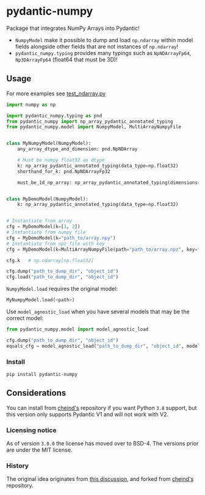# pydantic-numpy

Package that integrates NumPy Arrays into Pydantic!

- `NumpyModel` make it possible to dump and load `np.ndarray` within model fields alongside other fields that are not instances of `np.ndarray`!
- `pydantic_numpy.typing` provides many typings such as `NpNDArrayFp64`, `Np3DArrayFp64` (float64 that must be 3D)!

## Usage

For more examples see [test_ndarray.py](./tests/test_typing.py)

```python
import numpy as np

import pydantic_numpy.typing as pnd
from pydantic_numpy import np_array_pydantic_annotated_typing
from pydantic_numpy.model import NumpyModel, MultiArrayNumpyFile


class MyNumpyModel(NumpyModel):
    any_array_dtype_and_dimension: pnd.NpNDArray

    # Must be numpy float32 as dtype
    k: np_array_pydantic_annotated_typing(data_type=np.float32)
    shorthand_for_k: pnd.NpNDArrayFp32

    must_be_1d_np_array: np_array_pydantic_annotated_typing(dimensions=1)


class MyDemoModel(NumpyModel):
    k: np_array_pydantic_annotated_typing(data_type=np.float32)


# Instantiate from array
cfg = MyDemoModel(k=[1, 2])
# Instantiate from numpy file
cfg = MyDemoModel(k="path_to/array.npy")
# Instantiate from npz file with key
cfg = MyDemoModel(k=MultiArrayNumpyFile(path="path_to/array.npz", key="k"))

cfg.k   # np.ndarray[np.float32]

cfg.dump("path_to_dump_dir", "object_id")
cfg.load("path_to_dump_dir", "object_id")
```

`NumpyModel.load` requires the original model:
```python
MyNumpyModel.load(<path>)
```
Use `model_agnostic_load` when you have several models that may be the correct model:

```python
from pydantic_numpy.model import model_agnostic_load

cfg.dump("path_to_dump_dir", "object_id")
equals_cfg = model_agnostic_load("path_to_dump_dir", "object_id", models=[MyNumpyModel, MyDemoModel])
```

### Install
```shell
pip install pydantic-numpy
```

## Considerations
You can install from [cheind's](https://github.com/cheind/pydantic-numpy) repository if you want Python `3.8` support, but this version only supports Pydantic V1 and will not work with V2.

### Licensing notice
As of version `3.0.0` the license has moved over to BSD-4. The versions prior are under the MIT license.

### History
The original idea originates from [this discussion](https://gist.github.com/danielhfrank/00e6b8556eed73fb4053450e602d2434), and forked from [cheind's](https://github.com/cheind/pydantic-numpy) repository.
